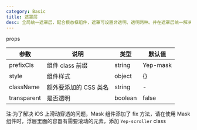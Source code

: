 ```yaml
---
category: Basic
title: 遮罩层
desc: 全局统一遮罩层，配合模态框组件，遮罩可设置非透明、透明两种。并在遮罩层统一解决 iOS 上滑动穿透的问题
---
```


<DEMO>

props

| 参数        | 说明                  | 类型    | 默认值   |
| ----------- | --------------------- | ------- | -------- |
| prefixCls   | 组件 class 前缀       | string  | Yep-mask |
| style       | 组件样式              | object  | {}       |
| className   | 额外要添加的 CSS 类名 | string  | -        |
| transparent | 是否透明              | boolean | false    |

注:为了解决 iOS 上滑动穿透的问题，Mask 组件添加了 fix 方法，请在使用 Mask 组件时，浮层里面的容器有需要滚动的元素，添加 `Yep-scroller` class
